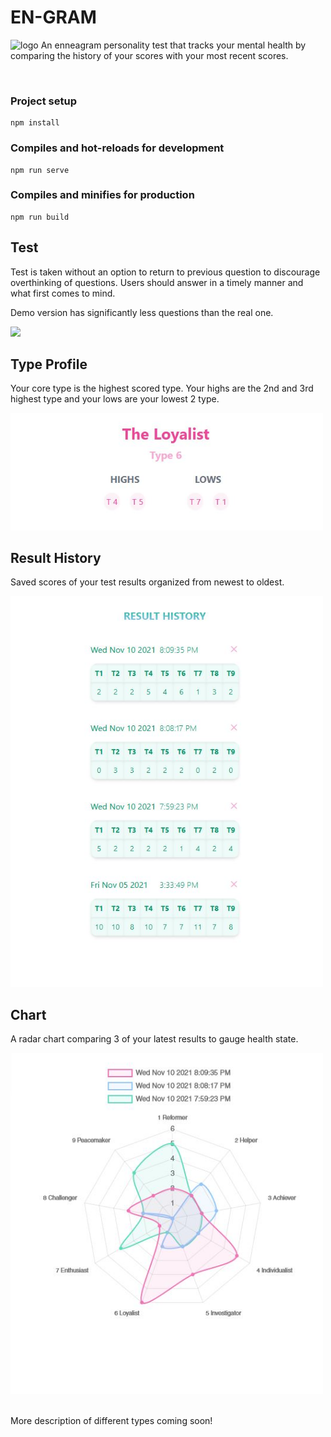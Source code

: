 # EN-GRAM
![logo](../verbatim/readme/homepage.JPG)
An enneagram personality test that tracks your mental health by comparing the history of your scores with your most recent scores.

<br/>

### Project setup

```
npm install
```

### Compiles and hot-reloads for development

```
npm run serve
```

### Compiles and minifies for production

```
npm run build
```

## Test

<p>Test is taken without an option to return to previous question to discourage overthinking of questions. Users should answer in a timely manner and what first comes to mind.</P>
<p>Demo version has significantly less questions than the real one.</p>
<img src="https://user-images.githubusercontent.com/16319058/171530700-787d2311-1616-4f69-869f-dd1c7498f4e3.png" width="500"/>

<br/>

## Type Profile

<p>Your core type is the highest scored type.  Your highs are the 2nd and 3rd highest type and your lows are your lowest 2 type.</p>
<img src="https://github.com/Huynie/enneagram/blob/verbatim/readme/breakdown.JPG" width="500"/>

<br/>

## Result History

<p>Saved scores of your test results organized from newest to oldest.</P>
<img src="https://github.com/Huynie/enneagram/blob/verbatim/readme/history.JPG" width="500"/>

<br/>

## Chart

<p>A radar chart comparing 3 of your latest results to gauge health state.</P>
<img src="https://github.com/Huynie/enneagram/blob/verbatim/readme/chart.JPG" width="500"/>
<br/>

<br/>
<p>More description of different types coming soon!</p>
